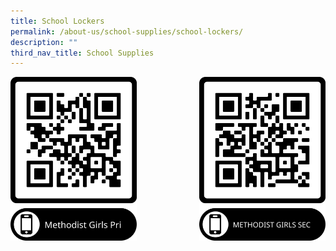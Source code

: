 ```yaml
---
title: School Lockers
permalink: /about-us/school-supplies/school-lockers/
description: ""
third_nav_title: School Supplies
---
```

<a href="https://docs.google.com/forms/d/e/1FAIpQLSdMnXSgz5qBVRsr-ZEKOTk5GodyBVCczzATRnqpYsjUldSHlg/viewform">
<img src="/images/2022%20MGPS%20-%20QR%20Code%20Logo.png" style="width:40%" align="left">
</a>


<a href="https://docs.google.com/forms/d/e/1FAIpQLSfsdwm8pfTOA6rIM6l06EOgYARoVvGs1FiEBD8btEmUCNAZ4A/viewform">
<img src="/images/2022%20MGSS%20-%20QR%20Code%20Logo%201.png" style="width:40%" align="right">
</a>